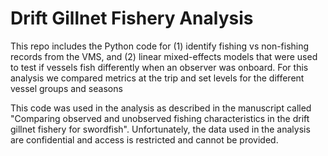 # Drift Gillnet Fishery Analysis
 This repo includes the Python code for (1) identify fishing vs non-fishing records from the VMS, and (2) linear mixed-effects models that were used to test if vessels fish differently when an observer was onboard. For this analysis we compared metrics at the trip and set levels for the different vessel groups and seasons

This code was used in the analysis as described in the manuscript called "Comparing observed and unobserved fishing characteristics in the drift gillnet fishery for swordfish". Unfortunately, the data used in the analysis are confidential and access is restricted and cannot be provided.
